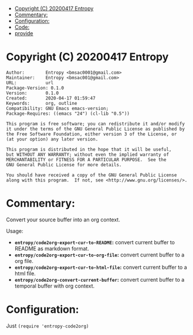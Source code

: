 - [Copyright (C) 20200417  Entropy](#orgbbfd280)
- [Commentary:](#org3ad5444)
- [Configuration:](#org882259d)
- [Code:](#org951c37b)
- [provide](#orgd507585)



<a id="orgbbfd280"></a>

# Copyright (C) 20200417  Entropy

    Author:        Entropy <bmsac0001@gmail.com>
    Maintainer:    Entropy <bmsac001@gmail.com>
    URL:           url
    Package-Version: 0.1.0
    Version:       0.1.0
    Created:       2020-04-17 01:59:47
    Keywords:      org, outline
    Compatibility: GNU Emacs emacs-version;
    Package-Requires: ((emacs "24") (cl-lib "0.5"))

    This program is free software; you can redistribute it and/or modify
    it under the terms of the GNU General Public License as published by
    the Free Software Foundation, either version 3 of the License, or
    (at your option) any later version.

    This program is distributed in the hope that it will be useful,
    but WITHOUT ANY WARRANTY; without even the implied warranty of
    MERCHANTABILITY or FITNESS FOR A PARTICULAR PURPOSE.  See the
    GNU General Public License for more details.

    You should have received a copy of the GNU General Public License
    along with this program.  If not, see <http://www.gnu.org/licenses/>.


<a id="org3ad5444"></a>

# Commentary:

Convert your source buffer into an org context.

Usage:

-   **`entropy/code2org-export-cur-to-README`:** convert current buffer to README as markdown format.
-   **`entropy/code2org-export-cur-to-org-file`:** convert current buffer to a org file.
-   **`entropy/code2org-export-cur-to-html-file`:** convert current buffer to a html file.
-   **`entropy/code2org-convert-current-buffer`:** convert current buffer to a temporal buffer with org context.


<a id="org882259d"></a>

# Configuration:

Just `(require 'entropy-code2org)`


<a id="org951c37b"></a>
